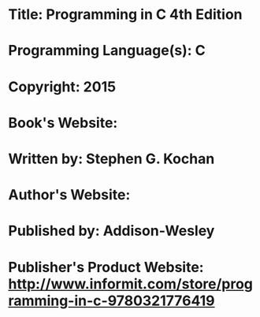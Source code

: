 # Title: Programming in C 4th Edition
# Programming Language(s): C

# Copyright: 2015
# Book's Website: 
# Written by: Stephen G. Kochan
# Author's Website: 
# Published by: Addison-Wesley
# Publisher's Product Website: http://www.informit.com/store/programming-in-c-9780321776419

